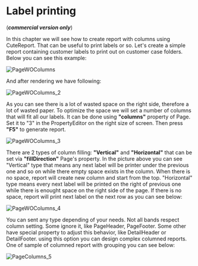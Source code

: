 Label printing
=======
(__*commercial version only*__)


In this chapter we will see how to create report with columns using CuteReport. That can be useful to print labels or so. Let's create a simple report containing customer labels to print out on customer case folders. Below you can see this example:

![PageWOColumns]

And after rendering we have following:


![PageWOColumns_2]

As you can see there is a lot of wasted space on the right side, therefore a lot of wasted paper. To optimize the space we will set a number of columns that will fit all our labels. It can be done using __"columns"__ property of Page. Set it to "3" in the PropertyEditor on the right size of screen. Then press __"F5"__ to generate report.

![PageWOColumns_3]

There are 2 types of column filling: __"Vertical"__ and __"Horizontal"__ that can be set via __"fillDirection"__ Page's property. In the picture above you can see "Vertical" type that means any next label will be printer under the previous one and so on while there empty space exists in the column. When there is no space, report will create new column and start from the top. "Horizontal" type means every next label will be printed on the right of previous one while there is enought space on the right side of the page. If there is no space, report will print next label on the next row as you can see below:

![PageWOColumns_4]

You can sent any type depending of your needs. Not all bands respect column setting. Some ignore it, like PageHeader, PageFooter. Some other have special property to adjust this behavior, like DetailHeader or DetailFooter. using this option you can design complex columned reports. One of sample of columned report with grouping you can see below:

![PageColumns_5]


[PageWOColumns]:../images/columns_1.png
[PageWOColumns_2]:../images/columns_2.png
[PageWOColumns_3]:../images/columns_3.png
[PageWOColumns_4]:../images/columns_4.png
[PageColumns_5]:../images/columns_5.png
